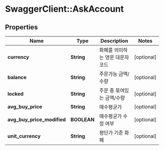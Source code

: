 # SwaggerClient::AskAccount

## Properties
Name | Type | Description | Notes
------------ | ------------- | ------------- | -------------
**currency** | **String** | 화폐를 의미하는 영문 대문자 코드 | [optional] 
**balance** | **String** | 주문가능 금액/수량 | [optional] 
**locked** | **String** | 주문 중 묶여있는 금액/수량 | [optional] 
**avg_buy_price** | **String** | 매수평균가 | [optional] 
**avg_buy_price_modified** | **BOOLEAN** | 매수평균가 수정 여부 | [optional] 
**unit_currency** | **String** | 평단가 기준 화폐 | [optional] 


